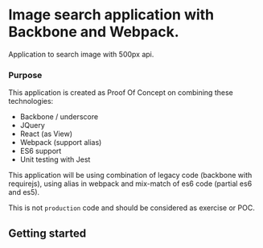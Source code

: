# Image search application with Backbone and Webpack. 

Application to search image with 500px api. 

### Purpose

This application is created as Proof Of Concept on combining these technologies: 

* Backbone / underscore
* JQuery
* React (as View)
* Webpack (support alias)
* ES6 support
* Unit testing with Jest

This application will be using combination of legacy code (backbone with requirejs), using alias in webpack and mix-match of es6 code (partial es6 and es5). 

This is not `production` code and should be considered as exercise or POC. 

## Getting started


